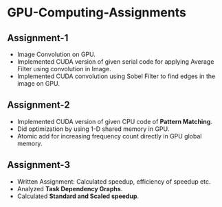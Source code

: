 # GPU-Computing-Assignments

## Assignment-1
* Image Convolution on GPU.
* Implemented CUDA version of given serial code for applying Average Filter using convolution in Image.
* Implemented CUDA convolution using Sobel Filter to find edges in the image on GPU.

## Assignment-2
* Implemented CUDA version of given CPU code of **Pattern Matching**.
* Did optimization by using 1-D shared memory in GPU.
* Atomic add for increasing frequency count directly in GPU global memory.

## Assignment-3
* Written Assignment: Calculated speedup, efficiency of speedup etc.
* Analyzed **Task Dependency Graphs**.
* Calculated **Standard and Scaled speedup**.

